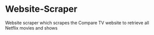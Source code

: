 # Website-Scraper
Website scraper which scrapes the Compare TV website to retrieve all Netflix movies and shows

